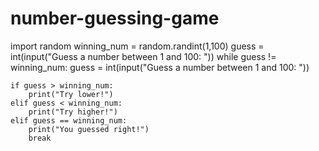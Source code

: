 # number-guessing-game
import random
winning_num = random.randint(1,100)
guess = int(input("Guess a number between 1 and 100: "))
while guess != winning_num:
    guess = int(input("Guess a number between 1 and 100: "))

    if guess > winning_num:
        print("Try lower!")
    elif guess < winning_num:
        print("Try higher!")
    elif guess == winning_num:
        print("You guessed right!")
        break
